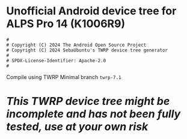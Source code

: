 # Unofficial Android device tree for ALPS Pro 14 (K1006R9)

```
#
# Copyright (C) 2024 The Android Open Source Project
# Copyright (C) 2024 SebaUbuntu's TWRP device tree generator
#
# SPDX-License-Identifier: Apache-2.0
#
```

Compile using TWRP Minimal branch ```twrp-7.1```
# ***This TWRP device tree might be incomplete and has not been fully tested, use at your own risk***
